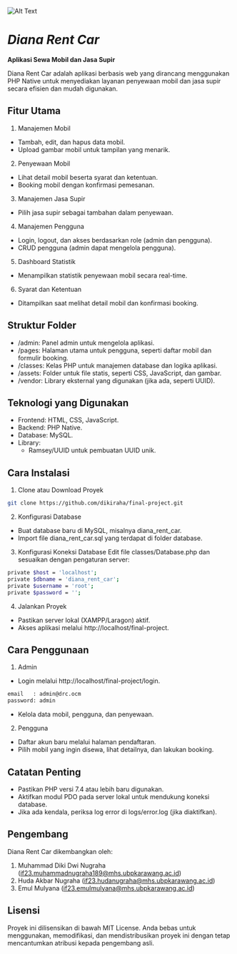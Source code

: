 ![Alt Text](https://camo.githubusercontent.com/c5b3937f91571ee5f08666616aba844deff3b6d173a3aff153a3b9647136a3f0/68747470733a2f2f75706c6f61642e77696b696d656469612e6f72672f77696b6970656469612f636f6d6d6f6e732f7468756d622f322f32372f5048502d6c6f676f2e7376672f35303070782d5048502d6c6f676f2e7376672e706e67 "PHP")

# **_Diana Rent Car_**

**Aplikasi Sewa Mobil dan Jasa Supir**

Diana Rent Car adalah aplikasi berbasis web yang dirancang menggunakan PHP Native untuk menyediakan layanan penyewaan mobil dan jasa supir secara efisien dan mudah digunakan.

## Fitur Utama

1. Manajemen Mobil

- Tambah, edit, dan hapus data mobil.
- Upload gambar mobil untuk tampilan yang menarik.

2. Penyewaan Mobil

- Lihat detail mobil beserta syarat dan ketentuan.
- Booking mobil dengan konfirmasi pemesanan.

3. Manajemen Jasa Supir

- Pilih jasa supir sebagai tambahan dalam penyewaan.

4. Manajemen Pengguna

- Login, logout, dan akses berdasarkan role (admin dan pengguna).
- CRUD pengguna (admin dapat mengelola pengguna).

5. Dashboard Statistik

- Menampilkan statistik penyewaan mobil secara real-time.

6. Syarat dan Ketentuan

- Ditampilkan saat melihat detail mobil dan konfirmasi booking.

## Struktur Folder

- /admin: Panel admin untuk mengelola aplikasi.
- /pages: Halaman utama untuk pengguna, seperti daftar mobil dan formulir booking.
- /classes: Kelas PHP untuk manajemen database dan logika aplikasi.
- /assets: Folder untuk file statis, seperti CSS, JavaScript, dan gambar.
- /vendor: Library eksternal yang digunakan (jika ada, seperti UUID).

## Teknologi yang Digunakan

- Frontend: HTML, CSS, JavaScript.
- Backend: PHP Native.
- Database: MySQL.
- Library:
  - Ramsey/UUID untuk pembuatan UUID unik.

## Cara Instalasi

1. Clone atau Download Proyek

```bash
git clone https://github.com/dikiraha/final-project.git
```

2. Konfigurasi Database

- Buat database baru di MySQL, misalnya diana_rent_car.
- Import file diana_rent_car.sql yang terdapat di folder database.

3. Konfigurasi Koneksi Database
   Edit file classes/Database.php dan sesuaikan dengan pengaturan server:

```bash
private $host = 'localhost';
private $dbname = 'diana_rent_car';
private $username = 'root';
private $password = '';
```

4. Jalankan Proyek

- Pastikan server lokal (XAMPP/Laragon) aktif.
- Akses aplikasi melalui http://localhost/final-project.

## Cara Penggunaan

1. Admin

- Login melalui http://localhost/final-project/login.

```bash
email   : admin@drc.ocm
password: admin
```

- Kelola data mobil, pengguna, dan penyewaan.

2. Pengguna

- Daftar akun baru melalui halaman pendaftaran.
- Pilih mobil yang ingin disewa, lihat detailnya, dan lakukan booking.

## Catatan Penting

- Pastikan PHP versi 7.4 atau lebih baru digunakan.
- Aktifkan modul PDO pada server lokal untuk mendukung koneksi database.
- Jika ada kendala, periksa log error di logs/error.log (jika diaktifkan).

## Pengembang

Diana Rent Car dikembangkan oleh:

1. Muhammad Diki Dwi Nugraha (if23.muhammadnugraha189@mhs.ubpkarawang.ac.id)
2. Huda Akbar Nugraha (if23.hudanugraha@mhs.ubpkarawang.ac.id)
3. Emul Mulyana (if23.emulmulyana@mhs.ubpkarawang.ac.id)

## Lisensi

Proyek ini dilisensikan di bawah MIT License. Anda bebas untuk menggunakan, memodifikasi, dan mendistribusikan proyek ini dengan tetap mencantumkan atribusi kepada pengembang asli.
